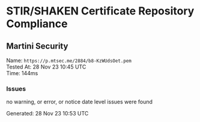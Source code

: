 # STIR/SHAKEN Certificate Repository Compliance

## Martini Security

Name: `https://p.mtsec.me/2884/b8-KzWUdsOet.pem`\
Tested At: 28 Nov 23 10:45 UTC\
Time: 144ms

### Issues

no warning, or error, or notice date level issues were found

Generated: 28 Nov 23 10:53 UTC